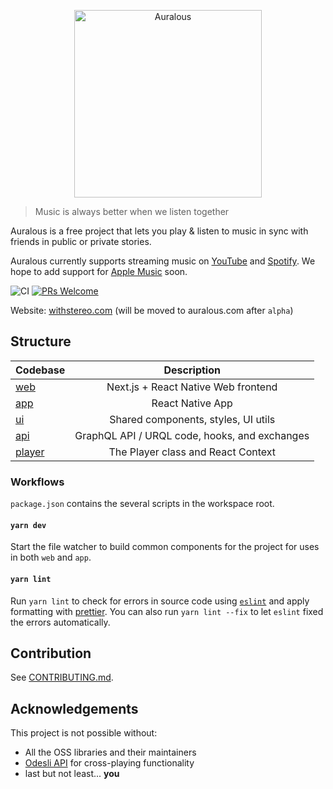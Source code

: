 <p align="center">
  <a href="https://auralous.com">
    <img alt="Auralous" src="https://github.com/auralous/auralous/raw/main/web/public/images/banner.png" height="300px">
  </a>
</p>

> Music is always better when we listen together

Auralous is a free project that lets you play & listen to music in sync with friends in public or private stories.

Auralous currently supports streaming music on [YouTube](https://www.youtube.com/) and [Spotify](https://www.spotify.com/). We hope to add support for [Apple Music](https://www.apple.com/apple-music/) soon.

![CI](https://github.com/auralous/auralous/workflows/CI/badge.svg)
[![PRs Welcome](https://badgen.net/badge/PRs/welcome/ff5252)](/CONTRIBUTING.md)

Website: [withstereo.com](https://withstereo.com) (will be moved to auralous.com after `alpha`)

## Structure

| Codebase         |                  Description                  |
| :--------------- | :-------------------------------------------: |
| [web](web)       |      Next.js + React Native Web frontend      |
| [app](app)       |               React Native App                |
| [ui](ui)         |      Shared components, styles, UI utils      |
| [api](api)       | GraphQL API / URQL code, hooks, and exchanges |
| [player](player) |      The Player class and React Context       |

### Workflows

`package.json` contains the several scripts in the workspace root.

#### `yarn dev`

Start the file watcher to build common components for the project for uses in both `web` and `app`.

#### `yarn lint`

Run `yarn lint` to check for errors in source code using [`eslint`](https://github.com/eslint/eslint) and apply formatting with [prettier](https://github.com/prettier/prettier). You can also run `yarn lint --fix` to let `eslint` fixed the errors automatically.

## Contribution

See [CONTRIBUTING.md](CONTRIBUTING.md).

## Acknowledgements

This project is not possible without:

- All the OSS libraries and their maintainers
- [Odesli API](https://odesli.co/) for cross-playing functionality
- last but not least... **you**
